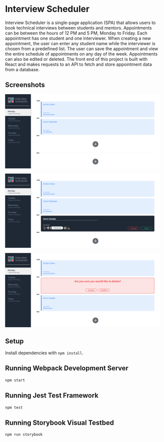 # Interview Scheduler

Interview Scheduler is a single-page application (SPA) that allows users to book technical interviews between students and mentors. Appointments can be between the hours of 12 PM and 5 PM, Monday to Friday. Each appointment has one student and one interviewer. When creating a new appointment, the user can enter any student name while the interviewer is chosen from a predefined list. The user can save the appointment and view the entire schedule of appointments on any day of the week. Appointments can also be edited or deleted. The front end of this project is built with React and makes requests to an API to fetch and store appointment data from a database.

## Screenshots

!["Main interface"](https://github.com/kevinheaslip/scheduler/blob/master/docs/application.png?raw=true)

!["Adding an appointment"](https://github.com/kevinheaslip/scheduler/blob/master/docs/appointment-form.png?raw=true)

!["Deleting an appointment"](https://github.com/kevinheaslip/scheduler/blob/master/docs/delete-confirmation.png?raw=true)

## Setup

Install dependencies with `npm install`.

## Running Webpack Development Server

```sh
npm start
```

## Running Jest Test Framework

```sh
npm test
```

## Running Storybook Visual Testbed

```sh
npm run storybook
```
